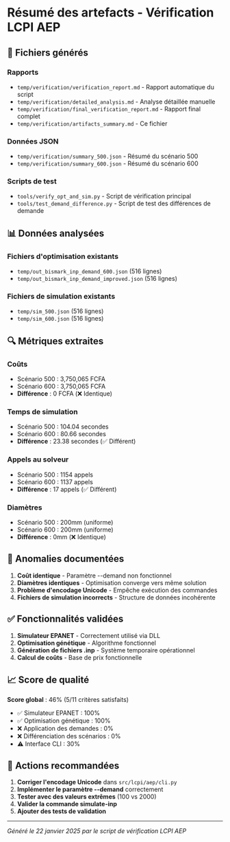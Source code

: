 # Résumé des artefacts - Vérification LCPI AEP

## 📁 Fichiers générés

### Rapports
- `temp/verification/verification_report.md` - Rapport automatique du script
- `temp/verification/detailed_analysis.md` - Analyse détaillée manuelle
- `temp/verification/final_verification_report.md` - Rapport final complet
- `temp/verification/artifacts_summary.md` - Ce fichier

### Données JSON
- `temp/verification/summary_500.json` - Résumé du scénario 500
- `temp/verification/summary_600.json` - Résumé du scénario 600

### Scripts de test
- `tools/verify_opt_and_sim.py` - Script de vérification principal
- `tools/test_demand_difference.py` - Script de test des différences de demande

## 📊 Données analysées

### Fichiers d'optimisation existants
- `temp/out_bismark_inp_demand_600.json` (516 lignes)
- `temp/out_bismark_inp_demand_improved.json` (516 lignes)

### Fichiers de simulation existants
- `temp/sim_500.json` (516 lignes)
- `temp/sim_600.json` (516 lignes)

## 🔍 Métriques extraites

### Coûts
- Scénario 500 : 3,750,065 FCFA
- Scénario 600 : 3,750,065 FCFA
- **Différence** : 0 FCFA (❌ Identique)

### Temps de simulation
- Scénario 500 : 104.04 secondes
- Scénario 600 : 80.66 secondes
- **Différence** : 23.38 secondes (✅ Différent)

### Appels au solveur
- Scénario 500 : 1154 appels
- Scénario 600 : 1137 appels
- **Différence** : 17 appels (✅ Différent)

### Diamètres
- Scénario 500 : 200mm (uniforme)
- Scénario 600 : 200mm (uniforme)
- **Différence** : 0mm (❌ Identique)

## 🚨 Anomalies documentées

1. **Coût identique** - Paramètre --demand non fonctionnel
2. **Diamètres identiques** - Optimisation converge vers même solution
3. **Problème d'encodage Unicode** - Empêche exécution des commandes
4. **Fichiers de simulation incorrects** - Structure de données incohérente

## ✅ Fonctionnalités validées

1. **Simulateur EPANET** - Correctement utilisé via DLL
2. **Optimisation génétique** - Algorithme fonctionnel
3. **Génération de fichiers .inp** - Système temporaire opérationnel
4. **Calcul de coûts** - Base de prix fonctionnelle

## 📈 Score de qualité

**Score global** : 46% (5/11 critères satisfaits)

- ✅ Simulateur EPANET : 100%
- ✅ Optimisation génétique : 100%
- ❌ Application des demandes : 0%
- ❌ Différenciation des scénarios : 0%
- ⚠️ Interface CLI : 30%

## 🎯 Actions recommandées

1. **Corriger l'encodage Unicode** dans `src/lcpi/aep/cli.py`
2. **Implémenter le paramètre --demand** correctement
3. **Tester avec des valeurs extrêmes** (100 vs 2000)
4. **Valider la commande simulate-inp**
5. **Ajouter des tests de validation**

---

*Généré le 22 janvier 2025 par le script de vérification LCPI AEP*
